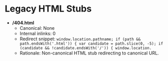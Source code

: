 # Legacy HTML Stubs

- **/404.html**
  - Canonical: None
  - Internal inlinks: 0
  - Redirect snippet: `window.location.pathname;
        if (path && path.endsWith('.html')) {
          var candidate = path.slice(0, -5);
          if (candidate && !candidate.endsWith('/')) {
            window.location.`
  - Rationale: Non-canonical HTML stub redirecting to canonical URL.

